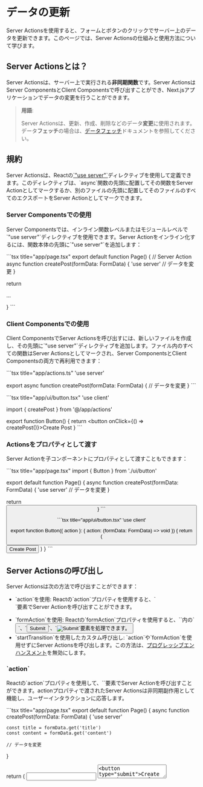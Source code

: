 # データの更新

Server Actionsを使用すると、フォームとボタンのクリックでサーバー上のデータを更新できます。このページでは、Server Actionsの仕組みと使用方法について学びます。

## Server Actionsとは？

Server Actionsは、サーバー上で実行される**非同期関数**です。Server ActionsはServer ComponentsとClient Componentsで呼び出すことができ、Next.jsアプリケーションでデータの変更を行うことができます。

> **用語**:
>
> Server Actionsは、更新、作成、削除などのデータ**変更**に使用されます。データ**フェッチ**の場合は、[データフェッチ](/docs/app/building-your-application/data-fetching/fetching)ドキュメントを参照してください。

## 規約

Server Actionsは、Reactの[\`"use server"\`](https://react.dev/reference/rsc/use-server)ディレクティブを使用して定義できます。このディレクティブは、\`async\`関数の先頭に配置してその関数をServer Actionとしてマークするか、別のファイルの先頭に配置してそのファイルのすべてのエクスポートをServer Actionとしてマークできます。

### Server Componentsでの使用

Server Componentsでは、インライン関数レベルまたはモジュールレベルで\`"use server"\`ディレクティブを使用できます。Server Actionをインライン化するには、関数本体の先頭に\`"use server"\`を追加します：

\`\`\`tsx title="app/page.tsx"
export default function Page() {
  // Server Action
  async function createPost(formData: FormData) {
    'use server'
    // データを変更
  }

  return <form action={createPost}>...</form>
}
\`\`\`

### Client Componentsでの使用

Client ComponentsでServer Actionsを呼び出すには、新しいファイルを作成し、その先頭に\`"use server"\`ディレクティブを追加します。ファイル内のすべての関数はServer Actionsとしてマークされ、Server ComponentsとClient Componentsの両方で再利用できます：

\`\`\`tsx title="app/actions.ts"
'use server'

export async function createPost(formData: FormData) {
  // データを変更
}
\`\`\`

\`\`\`tsx title="app/ui/button.tsx"
'use client'

import { createPost } from '@/app/actions'

export function Button() {
  return <button onClick={() => createPost()}>Create Post</button>
}
\`\`\`

### Actionsをプロパティとして渡す

Server Actionを子コンポーネントにプロパティとして渡すこともできます：

\`\`\`tsx title="app/page.tsx"
import { Button } from './ui/button'

export default function Page() {
  async function createPost(formData: FormData) {
    'use server'
    // データを変更
  }

  return <Button action={createPost} />
}
\`\`\`

\`\`\`tsx title="app/ui/button.tsx"
'use client'

export function Button({ action }: { action: (formData: FormData) => void }) {
  return (
    <form action={action}>
      <button type="submit">Create Post</button>
    </form>
  )
}
\`\`\`

## Server Actionsの呼び出し

Server Actionsは次の方法で呼び出すことができます：

- \`action\`を使用: Reactの\`action\`プロパティを使用すると、\`<form>\`要素でServer Actionを呼び出すことができます。
- \`formAction\`を使用: Reactの\`formAction\`プロパティを使用すると、\`<form>\`内の\`<button>\`、\`<input type="submit">\`、\`<input type="image">\`要素を処理できます。
- \`startTransition\`を使用したカスタム呼び出し: \`action\`や\`formAction\`を使用せずにServer Actionsを呼び出します。この方法は、[プログレッシブエンハンスメント](/docs/app/building-your-application/data-fetching/server-actions-and-mutations#progressive-enhancement)を無効にします。

### \`action\`

Reactの\`action\`プロパティを使用して、\`<form>\`要素でServer Actionを呼び出すことができます。actionプロパティで渡されたServer Actionsは非同期副作用として機能し、ユーザーインタラクションに応答します。

\`\`\`tsx title="app/page.tsx"
export default function Page() {
  async function createPost(formData: FormData) {
    'use server'

    const title = formData.get('title')
    const content = formData.get('content')

    // データを変更
  }

  return (
    <form action={createPost}>
      <input type="text" name="title" />
      <textarea name="content" />
      <button type="submit">Create Post</button>
    </form>
  )
}
\`\`\`

> **知っておくと良いこと**: \`action\`は、HTMLプリミティブの[\`action\`](https://developer.mozilla.org/docs/Web/HTML/Element/form#action)に似ています。Reactはそれを拡張して、Server Actionsをサポートします。

### \`formAction\`

\`formAction\`プロパティを使用して、\`<button>\`、\`<input type="submit">\`、および\`<input type="image">\`などのフォーム要素を処理できます。\`formAction\`プロパティは、フォームの\`action\`を上書きします。

\`\`\`tsx title="app/page.tsx"
export default function Page() {
  async function createPost(formData: FormData) {
    'use server'
    // データを変更
  }

  async function deletePost(formData: FormData) {
    'use server'
    // データを削除
  }

  return (
    <form action={createPost}>
      <input type="text" name="title" />
      <button type="submit">Create</button>
      <button formAction={deletePost}>Delete</button>
    </form>
  )
}
\`\`\`

### \`startTransition\`を使用したカスタム呼び出し

\`action\`や\`formAction\`を使用せずにServer Actionsを呼び出すこともできます。これは、\`startTransition\`を使用して実現できます。これは、フォーム、ボタン、または入力の外部でServer Actionsを使用したい場合に便利です。

> **知っておくと良いこと**: \`startTransition\`を使用すると、[プログレッシブエンハンスメント](/docs/app/building-your-application/data-fetching/server-actions-and-mutations#progressive-enhancement)が無効になります。

\`\`\`tsx title="app/ui/publish-button.tsx"
'use client'

import { publishPost } from '@/app/actions'
import { useTransition } from 'react'

export function PublishButton({ id }: { id: string }) {
  const [isPending, startTransition] = useTransition()

  return (
    <button
      onClick={() => startTransition(() => publishPost(id))}
      disabled={isPending}
    >
      Publish
    </button>
  )
}
\`\`\`

## 動作の強化

### 保留状態の表示

フォームが送信されている間、保留状態を表示するには、Reactの[\`useActionState\`](https://react.dev/reference/react/useActionState)フックを使用できます。

> **知っておくと良いこと**: \`useActionState\`はReact 19に同梱されています。React 19以前のバージョンを使用している場合は、[\`useFormState\`](https://react.dev/reference/react-dom/hooks/useFormState)として利用できます。詳細については、[Reactドキュメント](https://react.dev/reference/react/useActionState)を参照してください。

\`\`\`tsx title="app/ui/form.tsx"
'use client'

import { useActionState } from 'react'
import { createPost } from '@/app/actions'

export function Form() {
  const [state, formAction, isPending] = useActionState(createPost, null)

  return (
    <form action={formAction}>
      <input type="text" name="title" />
      <button type="submit" disabled={isPending}>
        {isPending ? 'Creating...' : 'Create Post'}
      </button>
    </form>
  )
}
\`\`\`

> **知っておくと良いこと**: また、Reactの[\`useFormStatus\`](https://react.dev/reference/react-dom/hooks/useFormStatus)フックを使用して、フォームが保留中かどうかを判断できます。詳細については、[Reactドキュメント](https://react.dev/reference/react-dom/hooks/useFormStatus)を参照してください。

### 楽観的な更新

Reactの[\`useOptimistic\`](https://react.dev/reference/react/useOptimistic)フックを使用して、Server Actionが完了するのを待つのではなく、レスポンスを待つ間にUIを楽観的に更新できます：

\`\`\`tsx title="app/page.tsx"
'use client'

import { useOptimistic } from 'react'
import { send } from './actions'

export function Thread({ messages }: { messages: Message[] }) {
  const [optimisticMessages, addOptimisticMessage] = useOptimistic(
    messages,
    (state, newMessage: Message) => [...state, newMessage]
  )

  const formAction = async (formData: FormData) => {
    const message = formData.get('message') as string
    addOptimisticMessage({ message, sending: true })
    await send(message)
  }

  return (
    <div>
      {optimisticMessages.map((m, i) => (
        <div key={i}>
          {m.message}
          {m.sending && <small> (Sending...)</small>}
        </div>
      ))}
      <form action={formAction}>
        <input type="text" name="message" />
        <button type="submit">Send</button>
      </form>
    </div>
  )
}
\`\`\`

### エラー処理

Server Actionsはエラーをスローすることもできます。エラーを処理するには、[\`error.tsx\`](/docs/app/building-your-application/routing/error-handling)または[\`<Suspense>\`](https://react.dev/reference/react/Suspense)境界を使用します。

UIでエラーを処理するには、\`try/catch\`でServer Actionをラップすることをお勧めします：

\`\`\`tsx title="app/actions.ts"
'use server'

export async function createPost(formData: FormData) {
  const title = formData.get('title')

  // エラー処理
  if (!title) {
    throw new Error('Title is required')
  }

  // データを変更
}
\`\`\`

> **知っておくと良いこと**:
>
> - エラーをスローする以外に、\`useActionState\`で処理するオブジェクトを返すこともできます。[Server-side form validation](/docs/app/building-your-application/data-fetching/server-actions-and-mutations#server-side-form-validation)を参照してください。

### データの再検証

[\`revalidatePath\`](/docs/app/api-reference/functions/revalidatePath) APIを使用して、Server Actions内で[Next.jsキャッシュ](/docs/app/building-your-application/caching)を再検証できます：

\`\`\`tsx title="app/actions.ts"
'use server'

import { revalidatePath } from 'next/cache'

export async function createPost(formData: FormData) {
  // データを変更

  revalidatePath('/posts')
}
\`\`\`

または、[\`revalidateTag\`](/docs/app/api-reference/functions/revalidateTag)を使用して特定のデータフェッチを\`cache\`タグで無効にします：

\`\`\`tsx title="app/actions.ts"
'use server'

import { revalidateTag } from 'next/cache'

export async function createPost(formData: FormData) {
  // データを変更

  revalidateTag('posts')
}
\`\`\`

### リダイレクト

Server Actionの完了後にユーザーを別のルートにリダイレクトしたい場合は、[\`redirect\`](/docs/app/api-reference/functions/redirect) APIを使用できます。\`redirect\`は\`try/catch\`ブロックの外で呼び出す必要があります：

\`\`\`tsx title="app/actions.ts"
'use server'

import { redirect } from 'next/navigation'

export async function createPost(formData: FormData) {
  // データを変更

  redirect('/posts')
}
\`\`\`

### Cookies

Server Actions内で[\`cookies\`](/docs/app/api-reference/functions/cookies) APIを使用して、Cookieを取得、設定、削除できます：

\`\`\`tsx title="app/actions.ts"
'use server'

import { cookies } from 'next/headers'

export async function createPost(formData: FormData) {
  const cookieStore = await cookies()

  // Cookieを取得
  const theme = cookieStore.get('theme')

  // Cookieを設定
  cookieStore.set('theme', 'dark')

  // Cookieを削除
  cookieStore.delete('theme')
}
\`\`\`

Server ActionsからCookieを削除するための[追加の例](/docs/app/api-reference/functions/cookies#deleting-cookies)を参照してください。

## セキュリティ

### 認証と認可

Server Actionsは、公開されているAPIエンドポイントと同様に扱い、ユーザーがそのアクションを実行する権限があることを確認する必要があります。例えば：

\`\`\`tsx title="app/actions.ts"
'use server'

import { auth } from './lib'

export async function createPost(formData: FormData) {
  const session = await auth()

  if (!session) {
    throw new Error('Unauthorized')
  }

  // データを変更
}
\`\`\`

### クロージャと暗号化

コンポーネント内でServer Actionを定義すると、アクションが外部関数のスコープにアクセスできる[クロージャ](https://developer.mozilla.org/en-US/docs/Web/JavaScript/Closures)が作成されます。例えば、\`publishPost\`アクションは\`publishVersion\`変数にアクセスできます：

\`\`\`tsx title="app/page.tsx"
export default async function Page() {
  const publishVersion = await getLatestVersion()

  async function publishPost(formData: FormData) {
    'use server'

    if (publishVersion !== await getLatestVersion()) {
      throw new Error('The version has changed since publishing started')
    }
    // データを変更
  }

  return <button action={publishPost}>Publish</button>
}
\`\`\`

クロージャは、レンダリング時（\`publishVersion\`など）のデータの**スナップショット**をキャプチャして、後でアクションが呼び出されたときに使用できるようにする必要がある場合に役立ちます。

ただし、これが発生するには、キャプチャされた変数がクライアントに送信され、アクションが呼び出されたときにサーバーに戻される必要があります。機密データがクライアントに公開されるのを防ぐため、Next.jsは自動的に閉じられた変数を暗号化します。Next.jsアプリケーションがビルドされるたびに、各アクションに対して新しい秘密鍵が生成されます。これは、アクションが特定のビルドに対してのみ呼び出せることを意味します。

> **知っておくと良いこと**: 機密値がクライアント側に公開されるのを防ぐために、暗号化のみに依存することはお勧めしません。代わりに、[React taint APIs](/docs/app/building-your-application/data-fetching/fetching#preventing-sensitive-data-from-being-exposed-to-the-client)を使用して、特定のデータがクライアントに送信されるのを積極的に防ぐ必要があります。

### 暗号化キーの上書き（高度）

Next.jsアプリケーションを複数のサーバー間でセルフホスティングする場合、各サーバーインスタンスは異なる暗号化キーを持つ可能性があり、潜在的な不整合につながる可能性があります。

これを軽減するには、\`process.env.NEXT_SERVER_ACTIONS_ENCRYPTION_KEY\`環境変数を使用して暗号化キーを上書きできます。この変数を指定すると、暗号化キーがビルド間で永続的になり、すべてのサーバーインスタンスが同じキーを使用するようになります。

これは、複数のデプロイメント間で一貫した暗号化動作がアプリケーションにとって重要な高度なユースケースです。キーのローテーションや署名などの標準的なセキュリティプラクティスを検討する必要があります。

> **知っておくと良いこと**: VercelにデプロイされたNext.jsアプリケーションは、これを自動的に処理します。

### 許可される発信元（高度）

Server Actionsは\`<form>\`要素で呼び出すことができるため、[CSRF攻撃](https://developer.mozilla.org/en-US/docs/Glossary/CSRF)に対して脆弱になる可能性があります。

舞台裏では、Server ActionsはPOSTメソッドを使用し、このHTTPメソッドのみがそれらを呼び出すことができます。これにより、最新のブラウザ、特に[SameSite Cookie](https://web.dev/articles/samesite-cookies-explained)がデフォルトである場合、ほとんどのCSRF脆弱性が防止されます。

追加の保護として、Next.jsのServer Actionsは、[\`Origin\`ヘッダー](https://developer.mozilla.org/en-US/docs/Web/HTTP/Headers/Origin)を[\`Host\`ヘッダー](https://developer.mozilla.org/en-US/docs/Web/HTTP/Headers/Host)（または\`X-Forwarded-Host\`）と比較します。これらが一致しない場合、リクエストは中止されます。つまり、Server Actionsは、それをホストするページと同じホストでのみ呼び出すことができます。

リバースプロキシまたはマルチレイヤーバックエンドアーキテクチャを使用する大規模なアプリケーション（サーバーAPIが本番ドメインと異なる場合）の場合、設定[\`serverActions.allowedOrigins\`](/docs/app/api-reference/config/next-config-js/serverActions)オプションを使用して、安全な発信元のリストを指定することをお勧めします。このオプションは文字列の配列を受け入れます。

\`\`\`js title="next.config.js"
/** @type {import('next').NextConfig} */
module.exports = {
  experimental: {
    serverActions: {
      allowedOrigins: ['my-proxy.com', '*.my-proxy.com'],
    },
  },
}
\`\`\`

[Security and Server Actions](https://nextjs.org/blog/security-nextjs-server-components-actions)について詳しく学びましょう。

## 追加リソース

データの変更の詳細については、次のReactドキュメントを参照してください：

- [\`"use server"\`](https://react.dev/reference/rsc/use-server)
- [\`<form>\`](https://react.dev/reference/react-dom/components/form)
- [\`useFormStatus\`](https://react.dev/reference/react-dom/hooks/useFormStatus)
- [\`useActionState\`](https://react.dev/reference/react/useActionState)
- [\`useOptimistic\`](https://react.dev/reference/react/useOptimistic)
